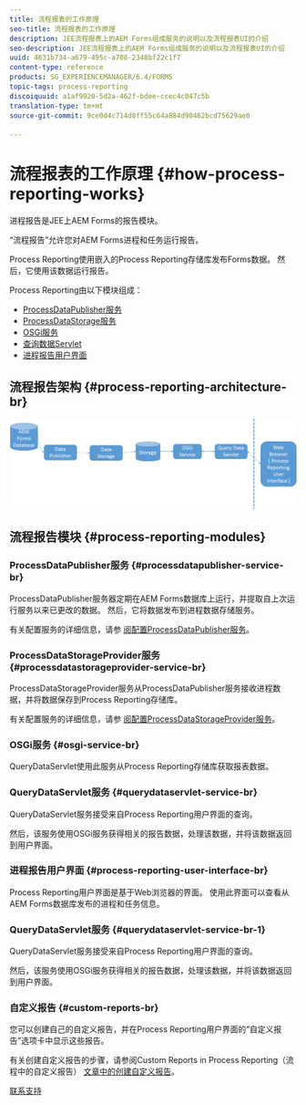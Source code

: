 ```yaml
---
title: 流程报表的工作原理
seo-title: 流程报表的工作原理
description: JEE流程报表上的AEM Forms组成服务的说明以及流程报表UI的介绍
seo-description: JEE流程报表上的AEM Forms组成服务的说明以及流程报表UI的介绍
uuid: 4631b734-a679-495c-a708-2348bf22c1f7
content-type: reference
products: SG_EXPERIENCEMANAGER/6.4/FORMS
topic-tags: process-reporting
discoiquuid: a1af9920-5d2a-462f-bdee-ccec4c047c5b
translation-type: tm+mt
source-git-commit: 9ce0d4c714d8ff55c64a884d90462bcd75629ae0

---
```



# 流程报表的工作原理 {#how-process-reporting-works}

进程报告是JEE上AEM Forms的报告模块。

“流程报告”允许您对AEM Forms进程和任务运行报告。

Process Reporting使用嵌入的Process Reporting存储库发布Forms数据。 然后，它使用该数据运行报告。

Process Reporting由以下模块组成：

* [ProcessDataPublisher服务](/help/forms/using/process-reporting/process-reporting-architecture.md#p-processdatapublisher-service-br-p)
* [ProcessDataStorage服务](/help/forms/using/process-reporting/process-reporting-architecture.md#p-processdatastorageprovider-service-br-p)
* [OSGi服务](/help/forms/using/process-reporting/process-reporting-architecture.md#p-osgi-service-br-p)
* [查询数据Servlet](/help/forms/using/process-reporting/process-reporting-architecture.md#p-querydataservlet-service-br-p)
* [进程报告用户界面](/help/forms/using/process-reporting/process-reporting-architecture.md#p-process-reporting-user-interface-br-p)

## 流程报告架构 {#process-reporting-architecture-br}

![处理报告架构](assets/processreportingarchitecture.png)

## 流程报告模块 {#process-reporting-modules}

### ProcessDataPublisher服务 {#processdatapublisher-service-br}

ProcessDataPublisher服务器定期在AEM Forms数据库上运行，并提取自上次运行服务以来已更改的数据。 然后，它将数据发布到进程数据存储服务。

有关配置服务的详细信息，请参 [阅配置ProcessDataPublisher服务](/help/forms/using/process-reporting/install-start-process-reporting.md#p-reportconfiguration-service-p)。

### ProcessDataStorageProvider服务 {#processdatastorageprovider-service-br}

ProcessDataStorageProvider服务从ProcessDataPublisher服务接收进程数据，并将数据保存到Process Reporting存储库。

有关配置服务的详细信息，请参 [阅配置ProcessDataStorageProvider服务](/help/forms/using/process-reporting/install-start-process-reporting.md#p-to-configure-the-process-reporting-repository-locations-p)。

### OSGi服务 {#osgi-service-br}

QueryDataServlet使用此服务从Process Reporting存储库获取报表数据。

### QueryDataServlet服务 {#querydataservlet-service-br}

QueryDataServlet服务接受来自Process Reporting用户界面的查询。

然后，该服务使用OSGi服务获得相关的报告数据，处理该数据，并将该数据返回到用户界面。

### 进程报告用户界面 {#process-reporting-user-interface-br}

Process Reporting用户界面是基于Web浏览器的界面。 使用此界面可以查看从AEM Forms数据库发布的进程和任务信息。

### QueryDataServlet服务 {#querydataservlet-service-br-1}

QueryDataServlet服务接受来自Process Reporting用户界面的查询。

然后，该服务使用OSGi服务获得相关的报告数据，处理该数据，并将该数据返回到用户界面。

### 自定义报告 {#custom-reports-br}

您可以创建自己的自定义报告，并在Process Reporting用户界面的“自定义报告”选项卡中显示这些报告。

有关创建自定义报告的步骤，请参阅Custom Reports in Process Reporting（流程中的自定义报告） [文章中的创建自定义报告](/help/forms/using/process-reporting/process-reporting-custom-reports.md)。

[联系支持](https://www.adobe.com/account/sign-in.supportportal.html)
